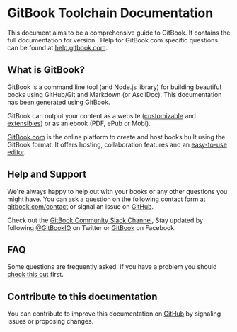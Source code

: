 # GitBook Toolchain Documentation

This document aims to be a comprehensive guide to GitBook. It contains the full documentation for version . Help for GitBook.com specific questions can be found at [help.gitbook.com](https://help.gitbook.com).

## What is GitBook?

GitBook is a command line tool \(and Node.js library\) for building beautiful books using GitHub/Git and Markdown \(or AsciiDoc\). This documentation has been generated using GitBook.

GitBook can output your content as a website \([customizable](themes.md) and [extensibles](plugins/)\) or as an ebook \(PDF, ePub or Mobi\).

[GitBook.com](https://www.gitbook.com) is the online platform to create and host books built using the GitBook format. It offers hosting, collaboration features and an [easy-to-use editor](https://www.gitbook.com/editor).

## Help and Support

We're always happy to help out with your books or any other questions you might have. You can ask a question on the following contact form at [gitbook.com/contact](https://www.gitbook.com/contact) or signal an issue on [GitHub](https://github.com/GitbookIO/gitbook).

Check out the [GitBook Community Slack Channel](https://slack.gitbook.com), Stay updated by following [@GitBookIO](https://twitter.com/GitBookIO) on Twitter or [GitBook](https://www.facebook.com/gitbookcom) on Facebook.

## FAQ

Some questions are frequently asked. If you have a problem you should [check this out](faq.md) first.

## Contribute to this documentation

You can contribute to improve this documentation on [GitHub](https://github.com/GitbookIO/gitbook) by signaling issues or proposing changes.

